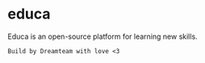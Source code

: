 # educa

Educa is an open-source platform for learning new skills.

```Build by Dreamteam with love <3```